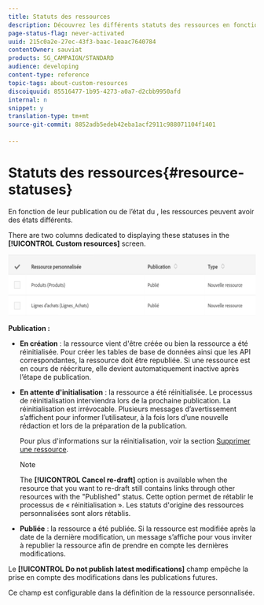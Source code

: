 ```yaml
---
title: Statuts des ressources
description: Découvrez les différents statuts des ressources en fonction de leur état de publication.
page-status-flag: never-activated
uuid: 215c0a2e-27ec-43f3-baac-1eaac7640784
contentOwner: sauviat
products: SG_CAMPAIGN/STANDARD
audience: developing
content-type: reference
topic-tags: about-custom-resources
discoiquuid: 85516477-1b95-4273-a0a7-d2cbb9950afd
internal: n
snippet: y
translation-type: tm+mt
source-git-commit: 8852adb5edeb42eba1acf2911c988071104f1401

---
```



# Statuts des ressources{#resource-statuses}

En fonction de leur publication ou de l’état  du , les ressources peuvent avoir des états différents.

There are two columns dedicated to displaying these statuses in the **[!UICONTROL Custom resources]** screen.

![](assets/schema_colonne_1.png)

**Publication :**

* **En création** : la ressource vient d&#39;être créée ou bien la ressource a été réinitialisée. Pour créer les tables de base de données ainsi que les API correspondantes, la ressource doit être republiée. Si une ressource est en cours de réécriture, elle devient automatiquement inactive après l’étape de publication.
* **En attente d&#39;initialisation** : la ressource a été réinitialisée. Le processus de réinitialisation interviendra lors de la prochaine publication. La réinitialisation est irrévocable. Plusieurs messages d’avertissement s’affichent pour informer l’utilisateur, à la fois lors d’une nouvelle rédaction et lors de la préparation de la publication.

   Pour plus d&#39;informations sur la réinitialisation, voir la section [Supprimer une ressource](../../developing/using/deleting-a-resource.md).

   >[!NOTE]
   >
   >The **[!UICONTROL Cancel re-draft]** option is available when the resource that you want to re-draft still contains links through other resources with the &quot;Published&quot; status. Cette option permet de rétablir le processus de « réinitialisation ». Les statuts d&#39;origine des ressources personnalisées sont alors rétablis.

* **Publiée** : la ressource a été publiée. Si la ressource est modifiée après la date de la dernière modification, un message s’affiche pour vous inviter à republier la ressource afin de prendre en compte les dernières modifications.

Le **[!UICONTROL Do not publish latest modifications]** champ empêche la prise en compte des modifications dans les publications futures.

Ce champ est configurable dans la définition de la ressource personnalisée.
